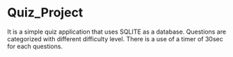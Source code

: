# Quiz_Project
It is a simple quiz application that uses SQLITE as a database.
Questions are categorized with different difficulty level.
There is a use of a timer of 30sec for each questions. 
